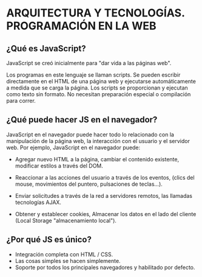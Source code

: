 # ARQUITECTURA Y TECNOLOGÍAS. PROGRAMACIÓN EN LA WEB

## ¿Qué es JavaScript?

JavaScript se creó inicialmente para "dar vida a las páginas web".

Los programas en este lenguaje se llaman scripts. Se pueden escribir directamente en el HTML de una página web y ejecutarse automáticamente a medida que se carga la página. Los scripts se proporcionan y ejecutan como texto sin formato. No necesitan preparación especial o compilación para correr.

## ¿Qué puede hacer JS en el navegador?

JavaScript en el navegador puede hacer todo lo relacionado con la manipulación de la página web, la interacción con el usuario y el servidor web. Por ejemplo, JavaScript en el navegador puede: 

- Agregar nuevo HTML a la página, cambiar el contenido existente, modificar estilos a través del DOM.

- Reaccionar a las acciones del usuario a través de los eventos, (clics del mouse, movimientos del puntero, pulsaciones de teclas…).

- Enviar solicitudes a través de la red a servidores remotos, las llamadas tecnologías AJAX.

- Obtener y establecer cookies, Almacenar los datos en el lado del cliente (Local Storage "almacenamiento local").


## ¿Por qué JS es único?

- Integración completa con HTML / CSS.
- Las cosas simples se hacen simplemente.
- Soporte por todos los principales navegadores y habilitado por defecto.